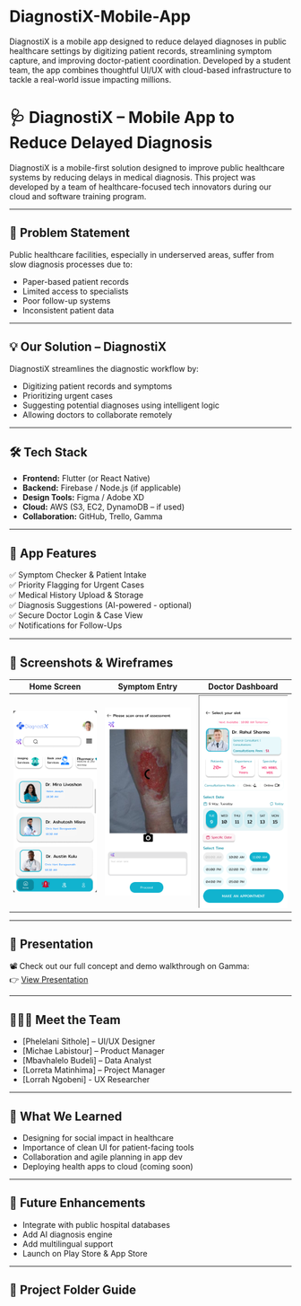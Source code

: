 # DiagnostiX-Mobile-App
DiagnostiX is a mobile app designed to reduce delayed diagnoses in public healthcare settings by digitizing patient records, streamlining symptom capture, and improving doctor-patient coordination. Developed by a student team, the app combines thoughtful UI/UX with cloud-based infrastructure to tackle a real-world issue impacting millions.
# 🩺 DiagnostiX – Mobile App to Reduce Delayed Diagnosis

DiagnostiX is a mobile-first solution designed to improve public healthcare systems by reducing delays in medical diagnosis. This project was developed by a team of healthcare-focused tech innovators during our cloud and software training program.

---

## 📌 Problem Statement

Public healthcare facilities, especially in underserved areas, suffer from slow diagnosis processes due to:
- Paper-based patient records
- Limited access to specialists
- Poor follow-up systems
- Inconsistent patient data

---

## 💡 Our Solution – DiagnostiX

DiagnostiX streamlines the diagnostic workflow by:
- Digitizing patient records and symptoms
- Prioritizing urgent cases
- Suggesting potential diagnoses using intelligent logic
- Allowing doctors to collaborate remotely

---

## 🛠️ Tech Stack

- **Frontend:** Flutter (or React Native)
- **Backend:** Firebase / Node.js (if applicable)
- **Design Tools:** Figma / Adobe XD
- **Cloud:** AWS (S3, EC2, DynamoDB – if used)
- **Collaboration:** GitHub, Trello, Gamma

---

## 📲 App Features

✅ Symptom Checker & Patient Intake  
✅ Priority Flagging for Urgent Cases  
✅ Medical History Upload & Storage  
✅ Diagnosis Suggestions (AI-powered - optional)  
✅ Secure Doctor Login & Case View  
✅ Notifications for Follow-Ups

---

## 📸 Screenshots & Wireframes

| Home Screen | Symptom Entry | Doctor Dashboard |
|-------------|----------------|-------------------|
| ![Home](https://github.com/PhelelaniS1/DiagnostiX-Mobile-App/blob/bed7aaf46807e1b4f7fc2d2f15715dcdd30691bb/Wireframe%20homescreen.png) | ![Symptom](https://github.com/PhelelaniS1/DiagnostiX-Mobile-App/blob/df1e208afbe363865c4478eee924f866463e9d17/Symptom.png) | ![Dashboard](https://github.com/PhelelaniS1/DiagnostiX-Mobile-App/blob/0f55b9ccbc555a3c09f4bfe01fea587f528d6494/Doctor's%20profile.png) |

---

## 🎥 Presentation

📽️ Check out our full concept and demo walkthrough on Gamma:  
👉 [View Presentation](https://drive.google.com/file/d/1iae4QByW9_C1lu090OnPQD7JsUsNAE6S/view?usp=sharing)

---

## 👩🏽‍💻 Meet the Team

- [Phelelani Sithole] – UI/UX Designer  
- [Michae Labistour] – Product Manager  
- [Mbavhalelo Budeli] – Data Analyst 
- [Lorreta Matinhima] – Project Manager
- [Lorrah Ngobeni] - UX Researcher

---

## 🧠 What We Learned

- Designing for social impact in healthcare  
- Importance of clean UI for patient-facing tools  
- Collaboration and agile planning in app dev  
- Deploying health apps to cloud (coming soon)

---

## 🚀 Future Enhancements

- Integrate with public hospital databases  
- Add AI diagnosis engine  
- Add multilingual support  
- Launch on Play Store & App Store  

---

## 📁 Project Folder Guide

